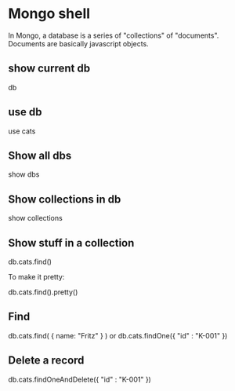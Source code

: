 # Mongo shell

In Mongo, a database is a series of "collections" of "documents". Documents are basically javascript objects.

## show current db
db

## use db
use cats

## Show all dbs
show dbs

## Show collections in db
show collections

## Show stuff in a collection
db.cats.find()

To make it pretty:

db.cats.find().pretty()

## Find
db.cats.find( { name: "Fritz" } )
or
db.cats.findOne({ "id" : "K-001" })

## Delete a record
db.cats.findOneAndDelete({ "id" : "K-001" })
